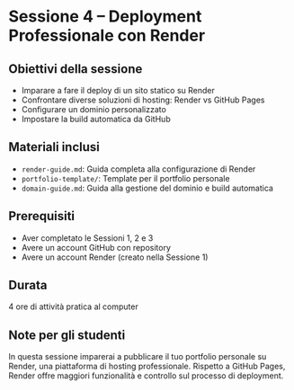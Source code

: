 # Sessione 4 – Deployment Professionale con Render

## Obiettivi della sessione
- Imparare a fare il deploy di un sito statico su Render
- Confrontare diverse soluzioni di hosting: Render vs GitHub Pages
- Configurare un dominio personalizzato
- Impostare la build automatica da GitHub

## Materiali inclusi
- `render-guide.md`: Guida completa alla configurazione di Render
- `portfolio-template/`: Template per il portfolio personale
- `domain-guide.md`: Guida alla gestione del dominio e build automatica

## Prerequisiti
- Aver completato le Sessioni 1, 2 e 3
- Avere un account GitHub con repository
- Avere un account Render (creato nella Sessione 1)

## Durata
4 ore di attività pratica al computer

## Note per gli studenti
In questa sessione imparerai a pubblicare il tuo portfolio personale su Render, una piattaforma di hosting professionale. Rispetto a GitHub Pages, Render offre maggiori funzionalità e controllo sul processo di deployment.

